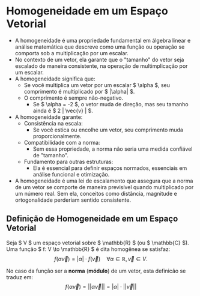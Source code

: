 # Homogeneidade em um Espaço Vetorial
- A homogeneidade é uma propriedade fundamental em álgebra linear e análise matemática que descreve como uma função ou operação se comporta sob a multiplicação por um escalar. 
- No contexto de um vetor, ela garante que o "tamanho" do vetor seja escalado de maneira consistente, na operação de multimplicação por um escalar.
- A homogeneidade significa que:
    - Se você multiplica um vetor por um escalar $ \alpha $, seu comprimento é multiplicado por $ |\alpha| $.
    - O comprimento é sempre não-negativo. 
        - Se $ \alpha = -2 $, o vetor muda de direção, mas seu tamanho ainda é $ 2 | \vec{v} | $.
- A homogeneidade garante:
    - Consistência na escala:
        - Se você estica ou encolhe um vetor, seu comprimento muda proporcionalmente.
    - Compatibilidade com a norma:
        - Sem essa propriedade, a norma não seria uma medida confiável de "tamanho".
    - Fundamento para outras estruturas:
        - Ela é essencial para definir espaços normados, essenciais em análise funcional e otimização.
- A homogeneidade é uma lei de escalamento que assegura que a norma de um vetor se comporte de maneira previsível quando multiplicado por um número real. Sem ela, conceitos como distância, magnitude e ortogonalidade perderiam sentido consistente.

## Definição de Homogeneidade em um Espaço Vetorial
Seja $ V $ um espaço vetorial sobre $ \mathbb{R} $ (ou $ \mathbb{C} $).  
Uma função $ f: V \to \mathbb{R} $ é dita homogênea se satisfaz:  
$$
f(\alpha \vec{v}) = |\alpha| \cdot f(\vec{v}) \quad \forall \alpha \in \mathbb{R}, \vec{v} \in V.
$$

No caso da função ser a **norma** (**módulo**) de um vetor, esta definicão se traduz em:  
$$
f(\alpha \vec{v}) = || \alpha \vec{v} || = |\alpha| \cdot || \vec{v} ||
$$